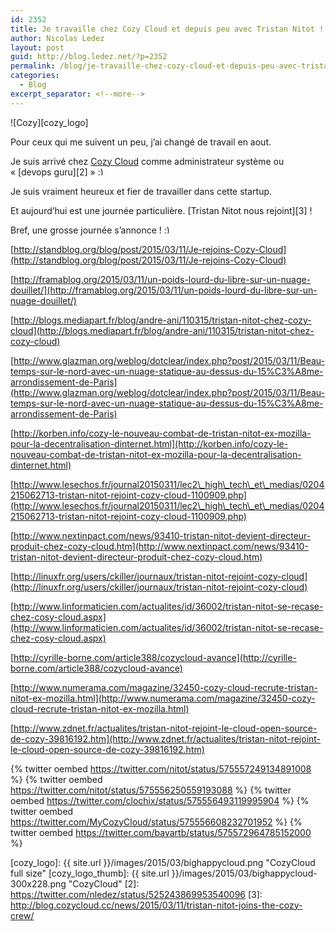 ```yaml
---
id: 2352
title: Je travaille chez Cozy Cloud et depuis peu avec Tristan Nitot !
author: Nicolas Ledez
layout: post
guid: http://blog.ledez.net/?p=2352
permalink: /blog/je-travaille-chez-cozy-cloud-et-depuis-peu-avec-tristan-nitot/
categories:
  - Blog
excerpt_separator: <!--more-->
---
```

![Cozy][cozy_logo]

Pour ceux qui me suivent un peu, j&rsquo;ai changé de travail en aout.

Je suis arrivé chez [Cozy Cloud][cozy] comme administrateur système ou &laquo;&nbsp;[devops guru][2]&nbsp;&raquo; <img src="{{ site.url }}/images/smilies/simple-smile.png" alt=":)" class="wp-smiley" style="height: 1em; max-height: 1em;" />

Je suis vraiment heureux et fier de travailler dans cette startup.

Et aujourd&rsquo;hui est une journée particulière. [Tristan Nitot nous rejoint][3] !

<!--more-->

Bref, une grosse journée s&rsquo;annonce ! <img src="{{ site.url }}/images/smilies/simple-smile.png" alt=":)" class="wp-smiley" style="height: 1em; max-height: 1em;" />

[http://standblog.org/blog/post/2015/03/11/Je-rejoins-Cozy-Cloud](http://standblog.org/blog/post/2015/03/11/Je-rejoins-Cozy-Cloud)

[http://framablog.org/2015/03/11/un-poids-lourd-du-libre-sur-un-nuage-douillet/](http://framablog.org/2015/03/11/un-poids-lourd-du-libre-sur-un-nuage-douillet/)

[http://blogs.mediapart.fr/blog/andre-ani/110315/tristan-nitot-chez-cozy-cloud](http://blogs.mediapart.fr/blog/andre-ani/110315/tristan-nitot-chez-cozy-cloud)

[http://www.glazman.org/weblog/dotclear/index.php?post/2015/03/11/Beau-temps-sur-le-nord-avec-un-nuage-statique-au-dessus-du-15%C3%A8me-arrondissement-de-Paris](http://www.glazman.org/weblog/dotclear/index.php?post/2015/03/11/Beau-temps-sur-le-nord-avec-un-nuage-statique-au-dessus-du-15%C3%A8me-arrondissement-de-Paris)

[http://korben.info/cozy-le-nouveau-combat-de-tristan-nitot-ex-mozilla-pour-la-decentralisation-dinternet.html](http://korben.info/cozy-le-nouveau-combat-de-tristan-nitot-ex-mozilla-pour-la-decentralisation-dinternet.html)

[http://www.lesechos.fr/journal20150311/lec2\_high\_tech\_et\_medias/0204215062713-tristan-nitot-rejoint-cozy-cloud-1100909.php](http://www.lesechos.fr/journal20150311/lec2\_high\_tech\_et\_medias/0204215062713-tristan-nitot-rejoint-cozy-cloud-1100909.php)

[http://www.nextinpact.com/news/93410-tristan-nitot-devient-directeur-produit-chez-cozy-cloud.htm](http://www.nextinpact.com/news/93410-tristan-nitot-devient-directeur-produit-chez-cozy-cloud.htm)

[http://linuxfr.org/users/ckiller/journaux/tristan-nitot-rejoint-cozy-cloud](http://linuxfr.org/users/ckiller/journaux/tristan-nitot-rejoint-cozy-cloud)

[http://www.linformaticien.com/actualites/id/36002/tristan-nitot-se-recase-chez-cosy-cloud.aspx](http://www.linformaticien.com/actualites/id/36002/tristan-nitot-se-recase-chez-cosy-cloud.aspx)

[http://cyrille-borne.com/article388/cozycloud-avance](http://cyrille-borne.com/article388/cozycloud-avance)

[http://www.numerama.com/magazine/32450-cozy-cloud-recrute-tristan-nitot-ex-mozilla.html](http://www.numerama.com/magazine/32450-cozy-cloud-recrute-tristan-nitot-ex-mozilla.html)

[http://www.zdnet.fr/actualites/tristan-nitot-rejoint-le-cloud-open-source-de-cozy-39816192.htm](http://www.zdnet.fr/actualites/tristan-nitot-rejoint-le-cloud-open-source-de-cozy-39816192.htm)

{% twitter oembed https://twitter.com/nitot/status/575557249134891008 %}
{% twitter oembed https://twitter.com/nitot/status/575556250559193088 %}
{% twitter oembed https://twitter.com/clochix/status/575556493119995904 %}
{% twitter oembed https://twitter.com/MyCozyCloud/status/575556608232701952 %}
{% twitter oembed https://twitter.com/bayartb/status/575572964785152000 %}

 [cozy]: http://cozy.io/
 [cozy_logo]: {{ site.url }}/images/2015/03/bighappycloud.png "CozyCloud full size"
 [cozy_logo_thumb]: {{ site.url }}/images/2015/03/bighappycloud-300x228.png "CozyCloud"
 [2]: https://twitter.com/nledez/status/525243869953540096
 [3]: http://blog.cozycloud.cc/news/2015/03/11/tristan-nitot-joins-the-cozy-crew/
